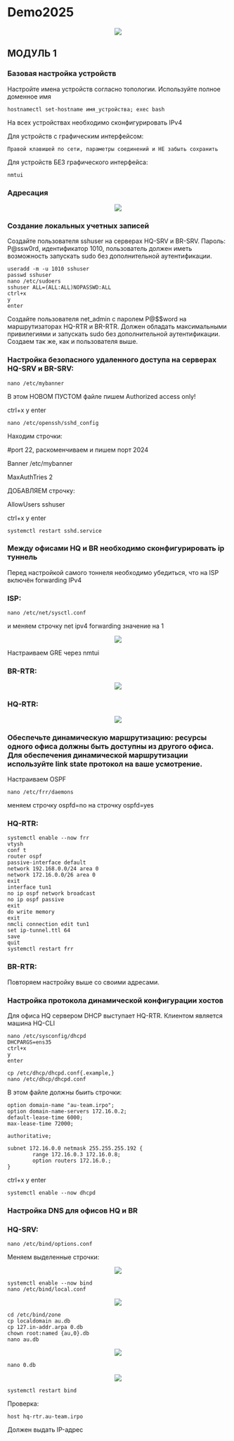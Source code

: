 # Demo2025
<p align="center">
  <img src="https://github.com/fsalikhovaa/demo2025/blob/main/Frame%201%20(1).png"/>
</p>

## МОДУЛЬ 1

### Базовая настройка устройств 
Настройте имена устройств согласно топологии. Используйте полное доменное имя 
```
hostnamectl set-hostname имя_устройства; exec bash
```
На всех устройствах необходимо сконфигурировать IPv4

Для устройств с графическим интерфейсом:
```
Правой клавишей по сети, параметры соединений и НЕ забыть сохранить
```
Для устройств БЕЗ графического интерфейса:
```
nmtui
```
### Адресация
<p align="center">
  <img src="https://github.com/fsalikhovaa/demo2025/blob/main/Снимок%20экрана%202025-03-10%20134140.png"/>
</p>

### Создание локальных учетных записей 
Создайте пользователя sshuser на серверах HQ-SRV и BR-SRV. Пароль: P@ssw0rd, идентификатор 1010, пользователь должен иметь возможность запускать sudo без дополнительной аутентификации.
```
useradd -m -u 1010 sshuser
passwd sshuser
nano /etc/sudoers
sshuser ALL=(ALL:ALL)NOPASSWD:ALL
ctrl+x
y
enter
```
Создайте пользователя net_admin с паролем P@$$word на маршрутизаторах HQ-RTR и BR-RTR. Должен обладать максимальными привилегиями и запускать sudo без дополнительной аутентификации. Создаем так же, как и пользователя выше.

### Настройка безопасного удаленного доступа на серверах HQ-SRV и BR-SRV:
```
nano /etc/mybanner
```
В этом НОВОМ ПУСТОМ файле пишем Authorized access only!

ctrl+x
y
enter
```
nano /etc/openssh/sshd_config
```
Находим строчки:

#port 22, раскоменчиваем и пишем порт 2024

Banner /etc/mybanner

MaxAuthTries 2

ДОБАВЛЯЕМ строчку:

AllowUsers sshuser

ctrl+x
y
enter
```
systemctl restart sshd.service
```

### Между офисами HQ и BR необходимо сконфигурировать ip туннель
Перед настройкой самого тоннеля необходимо убедиться, что на ISP включён forwarding IPv4
### ISP:
```
nano /etc/net/sysctl.conf
```
и меняем строчку net ipv4 forwarding значение на 1

<p align="center">
  <img src="https://github.com/fsalikhovaa/demo2025/blob/main/isp.png">
</p>

Настраиваем GRE через nmtui
### BR-RTR:

<p align="center">
  <img src="https://github.com/fsalikhovaa/demo2025/blob/main/br.png">
</p>

### HQ-RTR:
<p align="center">
  <img src="https://github.com/fsalikhovaa/demo2025/blob/main/hq.png">
</p>

### Обеспечьте динамическую маршрутизацию: ресурсы одного офиса должны быть доступны из другого офиса. Для обеспечения динамической маршрутизации используйте link state протокол на ваше усмотрение.
Настраиваем OSPF
```
nano /etc/frr/daemons
```
меняем строчку
ospfd=no на строчку
ospfd=yes

### HQ-RTR:
```
systemctl enable --now frr
vtysh
conf t
router ospf
passive-interface default
network 192.168.0.0/24 area 0
network 172.16.0.0/26 area 0
exit
interface tun1
no ip ospf network broadcast
no ip ospf passive
exit
do write memory
exit
nmcli connection edit tun1
set ip-tunnel.ttl 64
save
quit
systemctl restart frr
```

### BR-RTR:
Повторяем настройку выше со своими адресами.

### Настройка протокола динамической конфигурации хостов 
Для офиса HQ сервером DHCP выступает HQ-RTR. Клиентом является машина HQ-CLI
```
nano /etc/sysconfig/dhcpd
DHCPARGS=ens35
ctrl+x
y
enter

cp /etc/dhcp/dhcpd.conf{.example,}
nano /etc/dhcp/dhcpd.conf
```
В этом файле должны быить строчки:
```
option domain-name "au-team.irpo";
option domain-name-servers 172.16.0.2;
default-lease-time 6000;
max-lease-time 72000;

authoritative;

subnet 172.16.0.0 netmask 255.255.255.192 {
        range 172.16.0.3 172.16.0.8;
        option routers 172.16.0.;
}
```
ctrl+x
y
enter
```
systemctl enable --now dhcpd
```
### Настройка DNS для офисов HQ и BR
### HQ-SRV:

```
nano /etc/bind/options.conf
```

Меняем выделенные строчки:
<p align="center">
  <img src="https://github.com/fsalikhovaa/demo2025/blob/main/меняем%20строки%20в%20бинде.png"/>
</p>

```
systemctl enable --now bind
nano /etc/bind/local.conf
```

<p align="center">
  <img src="https://github.com/fsalikhovaa/demo2025/blob/main/локалконф%20днс.png"/>
</p>

```
cd /etc/bind/zone
cp localdomain au.db
cp 127.in-addr.arpa 0.db
chown root:named {au,0}.db
nano au.db
```

<p align="center">
  <img src="https://github.com/fsalikhovaa/demo2025/blob/main/audb.png"/>
</p>

```
nano 0.db
```

<p align="center">
  <img src="https://github.com/fsalikhovaa/demo2025/blob/main/0db.png"/>
</p>

```
systemctl restart bind
```

Проверка:

```
host hq-rtr.au-team.irpo
```
Должен выдать IP-адрес
